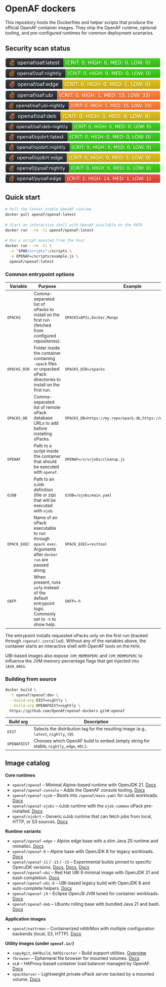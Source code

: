 # OpenAF dockers

This repository hosts the Dockerfiles and helper scripts that produce the official OpenAF container images. They ship the OpenAF runtime, optional tooling, and pre-configured runtimes for common deployment scenarios.

## Security scan status

[![sec-latest](.github/sec-latest.svg)](.github/sec-latest.md) [![sec-nightly](.github/sec-nightly.svg)](.github/sec-nightly.md) [![sec-edge](.github/sec-edge.svg)](.github/sec-edge.md)  
[![sec-ubi-latest](.github/sec-ubi-latest.svg)](.github/sec-ubi-latest.md) [![sec-ubi-nightly](.github/sec-ubi-nightly.svg)](.github/sec-ubi-nightly.md) [![sec-deb-latest](.github/sec-deb-latest.svg)](.github/sec-deb-latest.md) [![sec-deb-nightly](.github/sec-deb-nightly.svg)](.github/sec-deb-nightly.md)  
[![sec-oJobRT-latest](.github/sec-oJobRT-latest.svg)](.github/sec-oJobRT-latest.md) [![sec-oJobRT-nightly](.github/sec-oJobRT-nightly.svg)](.github/sec-oJobRT-nightly.md) [![sec-oJobRT-edge](.github/sec-oJobRT-edge.svg)](.github/sec-oJobRT-edge.md)  
[![sec-pyOAF-nightly](.github/sec-pyOAF-nightly.svg)](.github/sec-pyOAF-nightly.md) [![sec-pyOAF-edge](.github/sec-pyOAF-edge.svg)](.github/sec-pyOAF-edge.md)

## Quick start

```sh
# Pull the latest stable OpenAF runtime
docker pull openaf/openaf:latest

# Start an interactive shell with OpenAF available on the PATH
docker run --rm -ti openaf/openaf:latest

# Run a script mounted from the host
docker run --rm -ti \
  -v "$PWD/scripts":/scripts \
  -e OPENAF=/scripts/example.js \
  openaf/openaf:latest
```

### Common entrypoint options

| Variable    | Purpose | Example |
|-------------|---------|---------|
| `OPACKS`    | Comma-separated list of oPacks to install on the first run (fetched from configured repositories). | `OPACKS=APIs,Docker,Mongo` |
| `OPACKS_DIR`| Folder inside the container containing `.opack` files or unpacked oPack directories to install on the first run. | `OPACKS_DIR=/opacks` |
| `OPACKS_DB` | Comma-separated list of remote oPack database URLs to add before installing oPacks. | `OPACKS_DB=https://my.repo/opack.db,https://mirror/opacks.json` |
| `OPENAF`    | Path to a script inside the container that should be executed with `openaf`. | `OPENAF=/srv/jobs/cleanup.js` |
| `OJOB`      | Path to an oJob definition (file or zip) that will be executed with `ojob`. | `OJOB=/ojobs/main.yaml` |
| `OPACK_EXEC`| Name of an oPack executable to run through `opack exec`. Arguments after `docker run` are passed along. | `OPACK_EXEC=resttool` |
| `OAFP`      | When present, runs `oafp` instead of the default entrypoint logic. Commonly set to `-h` to show help. | `OAFP=-h` |

The entrypoint installs requested oPacks only on the first run (tracked through `/openaf/.installed`). Without any of the variables above, the container starts an interactive shell with OpenAF tools on the `PATH`.

UBI-based images also expose `JVM_MEMMXPERC` and `JVM_MEMMSPERC` to influence the JVM memory percentage flags that get injected into `JAVA_ARGS`.

### Building from source

```sh
docker build \
  -t openaf/openaf:dev \
  --build-arg DIST=nightly \
  --build-arg OPENAFDIST=nightly \
  https://github.com/OpenAF/openaf-dockers.git#:openaf
```

| Build arg    | Description |
|--------------|-------------|
| `DIST`       | Selects the distribution tag for the resulting image (e.g., `latest`, `nightly`, `t8`). |
| `OPENAFDIST` | Chooses which OpenAF build to embed (empty string for stable, `nightly`, `edge`, etc.). |

## Image catalog

**Core runtimes**
- `openaf/openaf` – Minimal Alpine-based runtime with OpenJDK 21. [Docs](openaf/README.md)
- `openaf/openaf-console` – Adds the OpenAF console tooling. [Docs](openaf-console/README.md)
- `openaf/openaf-ojob` – Boots into `/openaf/main.yaml` for oJob workloads. [Docs](oJob/README.md)
- `openaf/openaf-ojobc` – oJob runtime with the `ojob-common` oPack pre-installed. [Docs](oJobC/README.md)
- `openaf/ojobrt` – Generic oJob runtime that can fetch jobs from local, HTTP, or S3 sources. [Docs](oJobRT/README.md)

**Runtime variants**
- `openaf/openaf-edge` – Alpine edge base with a slim Java 25 runtime and mimalloc. [Docs](openaf-edge/README.md)
- `openaf/openaf-8` – Alpine base with OpenJDK 8 for legacy workloads. [Docs](openaf-8/README.md)
- `openaf/openaf-11` / `-13` / `-15` – Experimental builds pinned to specific OpenJDK versions. [Docs](openaf-11/README.md), [Docs](openaf-13/README.md), [Docs](openaf-15/README.md)
- `openaf/openaf-ubi` – Red Hat UBI 9 minimal image with OpenJDK 21 and bash completion. [Docs](openaf-ubi/README.md)
- `openaf/openaf-ubi-8` – UBI-based legacy build with OpenJDK 8 and auto-complete helpers. [Docs](openaf-ubi-8/README.md)
- `openaf/openaf-j9` – Eclipse OpenJ9 JVM tuned for container workloads. [Docs](openaf-j9/README.md)
- `openaf/openaf-deb` – Ubuntu rolling base with bundled Java 21 and bash. [Docs](openaf-deb/README.md)

**Application images**
- `openaf/nattrmon` – Containerized nAttrMon with multiple configuration backends (local, S3, HTTP). [Docs](nAttrMon/README.md)

**Utility images (under `openaf.io/`)**
- `copy4git`, `OAFBuild`, `OAFDirector` – Build support utilities. [Overview](openaf.io/README.md)
- `fbrowser` – Ephemeral file browser for mounted volumes. [Docs](openaf.io/fbrowser/README.md)
- `oLB` – HAProxy-based container load balancer managed by OpenAF. [Docs](openaf.io/oLB/README.md)
- `opackServer` – Lightweight private oPack server backed by a mounted volume. [Docs](openaf.io/opackServer/README.md)
